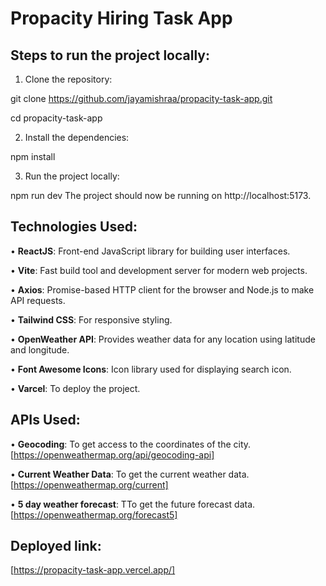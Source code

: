 # Propacity Hiring Task App #

## Steps to run the project locally: ##

1. Clone the repository:

  git clone https://github.com/jayamishraa/propacity-task-app.git

  cd propacity-task-app

2. Install the dependencies:

  npm install

3. Run the project locally:

  npm run dev
  The project should now be running on http://localhost:5173.


## Technologies Used: ##

• **ReactJS**: Front-end JavaScript library for building user interfaces.

• **Vite**: Fast build tool and development server for modern web projects.

• **Axios**: Promise-based HTTP client for the browser and Node.js to make API requests.

• **Tailwind CSS**: For responsive styling.

• **OpenWeather API**: Provides weather data for any location using latitude and longitude.

• **Font Awesome Icons**: Icon library used for displaying search icon.

• **Varcel**: To deploy the project.

## APIs Used: ##

• **Geocoding**: To get access to the coordinates of the city. 
[https://openweathermap.org/api/geocoding-api]

• **Current Weather Data**: To get the current weather data.
[https://openweathermap.org/current]

• **5 day weather forecast**: TTo get the future forecast data.
[https://openweathermap.org/forecast5]


## Deployed link: ##

[https://propacity-task-app.vercel.app/]
